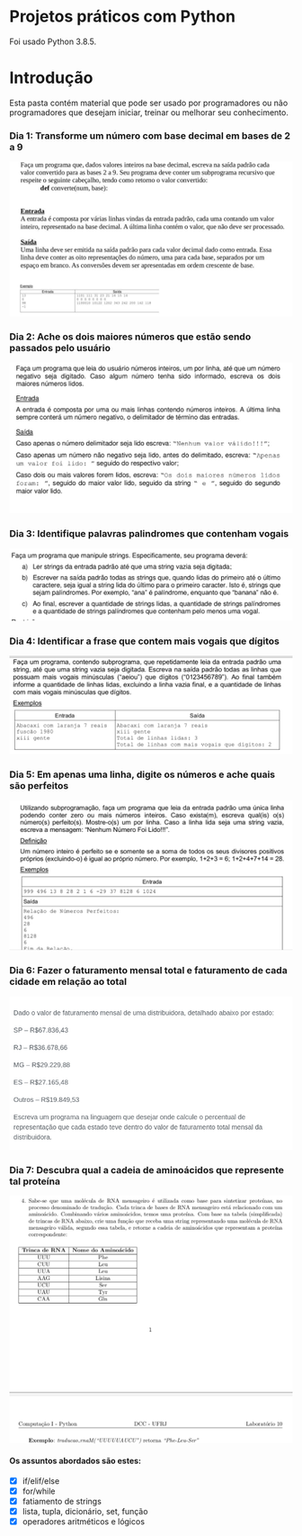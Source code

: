 # Projetos práticos com Python
Foi usado Python 3.8.5.

# Introdução

Esta pasta contém material que pode ser usado por programadores ou não programadores que desejam iniciar, treinar ou melhorar seu conhecimento.

### Dia 1: Transforme um número com base decimal em bases de 2 a 9 
![Instrução detalhada](conversor_de_bases/instrucao.jpg)

### Dia 2: Ache os dois maiores números que estão sendo passados pelo usuário
![Instrução detalhada](dois_numeros_maiores/instrucao.jpg)

### Dia 3: Identifique palavras palindromes que contenham vogais
![Instrução detalhada](palavras_palindromes_com_vogais/instrucao.jpg)

### Dia 4: Identificar a frase que contem mais vogais que dígitos
![Instrução detalhada](mais_vogais_que_digitos/instrucao.png)

### Dia 5: Em apenas uma linha, digite os números e ache quais são perfeitos
![Instrução detalhada](numeros_perfeitos/instrucao.jpg)

### Dia 6: Fazer o faturamento mensal total e faturamento de cada cidade em relação ao total
![Instrução detalhada](maior_faturamento_mensal/instrucao.jpg)

### Dia 7: Descubra qual a cadeia de aminoácidos que represente tal proteína
![Instrução detalha](traducao_rna_msg/instrucao.jpg)


#### Os assuntos abordados são estes:

- [x] if/elif/else
- [x] for/while
- [x] fatiamento de strings
- [x] lista, tupla, dicionário, set, função
- [x] operadores aritméticos e lógicos
